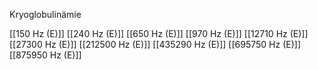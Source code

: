 Kryoglobulinämie

[[150 Hz (E)]]
[[240 Hz (E)]]
[[650 Hz (E)]]
[[970 Hz (E)]]
[[12710 Hz (E)]]
[[27300 Hz (E)]]
[[212500 Hz (E)]]
[[435290 Hz (E)]]
[[695750 Hz (E)]]
[[875950 Hz (E)]]